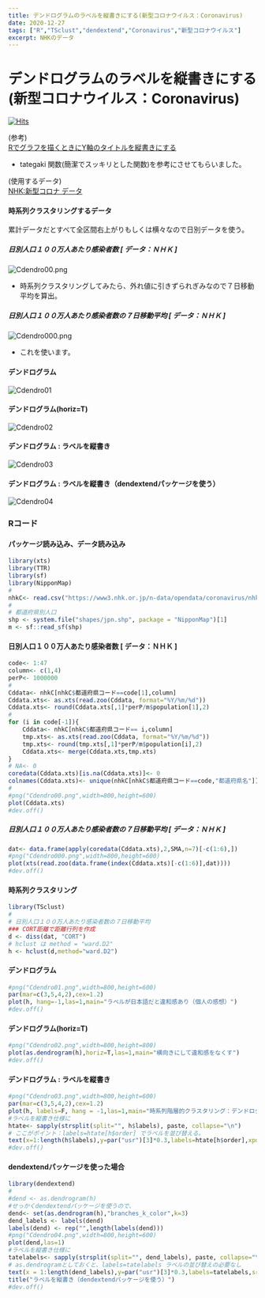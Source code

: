 ```yaml
---
title: デンドログラムのラベルを縦書きにする(新型コロナウイルス：Coronavirus)
date: 2020-12-27
tags: ["R","TSclust","dendextend","Coronavirus","新型コロナウイルス"]
excerpt: NHKのデータ
---
```


# デンドログラムのラベルを縦書きにする(新型コロナウイルス：Coronavirus)

[![Hits](https://hits.seeyoufarm.com/api/count/incr/badge.svg?url=https%3A%2F%2Fgitpress.io%2F%40statrstart%2FCoronavirus19&count_bg=%2379C83D&title_bg=%23555555&icon=&icon_color=%23E7E7E7&title=hits&edge_flat=false)](https://hits.seeyoufarm.com)

(参考)  
[Rでグラフを描くときにY軸のタイトルを縦書きにする](https://id.fnshr.info/2017/03/13/r-plot-tategaki/)  
- tategaki 関数(簡潔でスッキリとした関数)を参考にさせてもらいました。

(使用するデータ)  
[NHK:新型コロナ データ](https://www3.nhk.or.jp/n-data/opendata/coronavirus/nhk_news_covid19_prefectures_daily_data.csv)  

#### 時系列クラスタリングするデータ

累計データだとすべて全区間右上がりもしくは横々なので日別データを使う。

##### 日別人口１００万人あたり感染者数 [ データ：ＮＨＫ ]

![Cdendro00.png](https://raw.githubusercontent.com/statrstart/statrstart.github.com/master/source/images/Cdendro00.png.png)

- 時系列クラスタリングしてみたら、外れ値に引きずられぎみなので７日移動平均を算出。

##### 日別人口１００万人あたり感染者数の７日移動平均 [ データ：ＮＨＫ ]

![Cdendro000.png](https://raw.githubusercontent.com/statrstart/statrstart.github.com/master/source/images/Cdendro000.png.png)

- これを使います。

#### デンドログラム

![Cdendro01](https://raw.githubusercontent.com/statrstart/statrstart.github.com/master/source/images/Cdendro01.png)

#### デンドログラム(horiz=T)

![Cdendro02](https://raw.githubusercontent.com/statrstart/statrstart.github.com/master/source/images/Cdendro02.png)

#### デンドログラム : ラベルを縦書き

![Cdendro03](https://raw.githubusercontent.com/statrstart/statrstart.github.com/master/source/images/Cdendro03.png)

#### デンドログラム : ラベルを縦書き（dendextendパッケージを使う）

![Cdendro04](https://raw.githubusercontent.com/statrstart/statrstart.github.com/master/source/images/Cdendro04.png)

### Rコード

#### パッケージ読み込み、データ読み込み

```R
library(xts)
library(TTR)
library(sf)
library(NipponMap)
#
nhkC<- read.csv("https://www3.nhk.or.jp/n-data/opendata/coronavirus/nhk_news_covid19_prefectures_daily_data.csv")
#
# 都道府県別人口
shp <- system.file("shapes/jpn.shp", package = "NipponMap")[1]
m <- sf::read_sf(shp)
```

#### 日別人口１００万人あたり感染者数 [ データ：ＮＨＫ ]

```R
code<- 1:47
column<- c(1,4)
perP<- 1000000
# 
Cddata<- nhkC[nhkC$都道府県コード==code[1],column]
Cddata.xts<- as.xts(read.zoo(Cddata, format="%Y/%m/%d"))
Cddata.xts<- round(Cddata.xts[,1]*perP/m$population[1],2)
# 
for (i in code[-1]){
	Cddata<- nhkC[nhkC$都道府県コード== i,column]
	tmp.xts<- as.xts(read.zoo(Cddata, format="%Y/%m/%d"))
	tmp.xts<- round(tmp.xts[,1]*perP/m$population[i],2)
	Cddata.xts<- merge(Cddata.xts,tmp.xts)
}
# NA<- 0
coredata(Cddata.xts)[is.na(Cddata.xts)]<- 0
colnames(Cddata.xts)<- unique(nhkC[nhkC$都道府県コード==code,"都道府県名"])
#
#png("Cdendro00.png",width=800,height=600)
plot(Cddata.xts)
#dev.off()
```

##### 日別人口１００万人あたり感染者数の７日移動平均 [ データ：ＮＨＫ ]

```R
dat<- data.frame(apply(coredata(Cddata.xts),2,SMA,n=7)[-c(1:6),])
#png("Cdendro000.png",width=800,height=600)
plot(xts(read.zoo(data.frame(index(Cddata.xts)[-c(1:6)],dat))))
#dev.off()
```

#### 時系列クラスタリング

```R
library(TSclust)
#
# 日別人口１００万人あたり感染者数の７日移動平均
### CORT距離で距離行列を作成
d <- diss(dat, "CORT")
# hclust は method = "ward.D2"
h <- hclust(d,method="ward.D2")
```

#### デンドログラム

```R
#png("Cdendro01.png",width=800,height=600)
par(mar=c(3,5,4,2),cex=1.2)
plot(h, hang=-1,las=1,main="ラベルが日本語だと違和感あり（個人の感想）")
#dev.off()
```

#### デンドログラム(horiz=T)

```R
#png("Cdendro02.png",width=800,height=800)
plot(as.dendrogram(h),horiz=T,las=1,main="横向きにして違和感をなくす")
#dev.off()
```

#### デンドログラム : ラベルを縦書き

```R
#png("Cdendro03.png",width=800,height=600)
par(mar=c(3,5,4,2),cex=1.2)
plot(h, labels=F, hang = -1,las=1,main="時系列階層的クラスタリング：デンドログラム(ラベルを縦書き)")
#ラベルを縦書き仕様に
htate<- sapply(strsplit(split="", h$labels), paste, collapse="\n")
# ここがポイント：labels=htate[h$order] でラベルを並び替える。
text(x=1:length(h$labels),y=par("usr")[3]*0.3,labels=htate[h$order],xpd=T,pos=1)
#dev.off()
```

#### dendextendパッケージを使った場合

```R
library(dendextend)
#
#dend <- as.dendrogram(h)
#せっかくdendextendパッケージを使うので、
dend<- set(as.dendrogram(h),"branches_k_color",k=3)
dend_labels <- labels(dend)
labels(dend) <- rep("",length(labels(dend)))
#png("Cdendro04.png",width=800,height=600)
plot(dend,las=1)
#ラベルを縦書き仕様に
tatelabels<- sapply(strsplit(split="", dend_labels), paste, collapse="\n")
# as.dendrogramとしておくと、labels=tatelabels ラベルの並び替えの必要なし
text(x = 1:length(dend_labels),y=par("usr")[3]*0.3,labels=tatelabels,srt=0,xpd=T,pos=1)
title("ラベルを縦書き（dendextendパッケージを使う）")
#dev.off()
```


